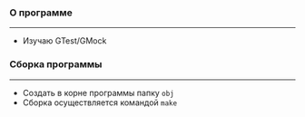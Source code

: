 ### О программе
---
- Изучаю GTest/GMock


### Сборка программы
---
- Создать в корне программы папку `obj`
- Сборка осуществляется командой `make`
